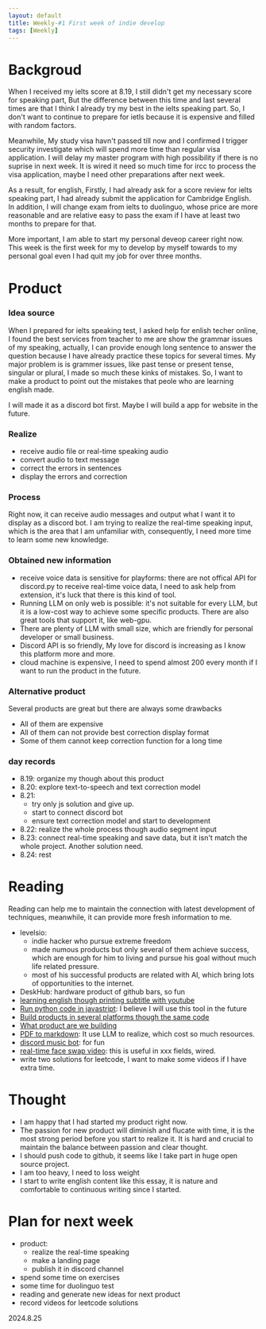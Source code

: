 ```yaml
---
layout: default
title: Weekly-#1 First week of indie develop
tags: [Weekly]
---
```


# Backgroud

When I received my ielts score at 8.19, I still didn't get my necessary score for speaking part, But the difference between this time and last several times are that I think I already try my best in the ielts speaking part. So, I don't want to continue to prepare for ietls because it is expensive and filled with random factors. 

Meanwhile, My study visa havn't passed till now and I confirmed I trigger security investigate which will spend more time than regular visa application. I will delay my master program with high possibility if there is no suprise in next week. It is wired it need so much time for ircc to process the visa application, maybe I need other preparations after next week. 

As a result, for english, Firstly, I had already ask for a score review for ielts speaking part, I had already submit the application for Cambridge English. In addition, I will change exam from ielts to duolinguo, whose price are more reasonable and are relative easy to pass the exam if I have at least two months to prepare for that.

More important, I am able to start my personal deveop career right now. This week is the first week for my to develop by myself towards to my personal goal even I had quit my job for over three months.

# Product

### **Idea source**

When I prepared for ielts speaking test, I asked help for enlish techer online, I found the best services from teacher to me are show the grammar issues of my speaking, actually, I can provide enough long sentence to answer the question because I have already practice these topics for several times. My major problem is is grammer issues, like past tense or present tense, singular or plural, I made so much these kinks of mistakes. So, I want to make a product to point out the mistakes that peole who are learning english made.

I will made it as a discord bot first. Maybe I will build a app for website in the future.

### **Realize**

+ receive audio file or real-time speaking audio
+ convert audio to text message
+ correct the errors in sentences
+ display the errors and correction

### **Process**

Right now, it can receive audio messages and output what I want it to display as a discord bot. I am trying to realize the real-time speaking input, which is the area that I am unfamiliar with, consequently, I need more time to learn some new knowledge.

### **Obtained new information**

+ receive voice data is sensitive for playforms: there are not offical API for discord.py to receive real-time voice data, I need to ask help from extension, it's luck that there is this kind of tool.
+ Running LLM on only web is possible: it's not suitable for every LLM, but it is a low-cost way to achieve some specific products. There are also great tools that support it, like web-gpu.
+ There are plenty of LLM with small size, which are friendly for personal developer or small business.
+ Discord API is so friendly, My love for discord is increasing as I know this platform more and more.
+ cloud machine is expensive, I need to spend almost 200 every month if I want to run the product in the future.

### **Alternative product**

Several products are great but there are always some drawbacks

+ All of them are expensive
+ All of them can not provide best correction display format
+ Some of them cannot keep correction function for a long time

### **day records**

+ 8.19: organize my though about this product
+ 8.20: explore text-to-speech and text correction model
+ 8.21: 
  + try only js solution and give up. 
  + start to connect discord bot
  + ensure text correction model and start to development
+ 8.22: realize the whole process though audio segment input
+ 8.23: connect real-time speaking and save data, but it isn't match the whole project. Another solution need.
+ 8.24: rest

# Reading

Reading can help me to maintain the connection with latest development of techniques, meanwhile, it can provide more fresh information to me.

+ levelsio: 
  + indie hacker who pursue extreme freedom
  + made numous products but only several of them achieve success, which are enough for him to living and pursue his goal without much life related pressure.
  + most of his successful products are related with AI, which bring lots of opportunities to the internet.
+ DeskHub: hardware product of github bars, so fun
+ [learning english though printing subtitle with youtube](https://easydictation.app/learn?id=ocGJWc2F1Yk)
+ [Run python code in javastript](https://github.com/pyodide/pyodide): I believe I will use this tool in the future
+ [Build products in several platforms though the same code](https://twitter.com/WildCat_zh/status/1826760405328560431)
+ [What product are we building](https://news.ycombinator.com/item?id=41342017)
+ [PDF to markdown](https://github.com/opendatalab/MinerU): It use LLM to realize, which cost so much resources.
+ [discord music bot](https://github.com/jagrosh/MusicBot): for fun
+ [real-time face swap video](https://github.com/hacksider/Deep-Live-Cam?tab=readme-ov-file): this is useful in xxx fields, wired.
+ write two solutions for leetcode, I want to make some videos if I have extra time.

# Thought

+ I am happy that I had started my product right now.
+ The passion for new product will diminish and flucate with time, it is the most strong period before you start to realize it. It is hard and crucial to maintain the balance between passion and clear thought.
+ I should push code to github, it seems like I take part in huge open source project.
+ I am too heavy, I need to loss weight
+ I start to write english content like this essay, it is nature and comfortable to continuous writing since I started.

# Plan for next week

+ product: 
  + realize the real-time speaking
  + make a landing page
  + publish it in discord channel
+ spend some time on exercises
+ some time for duolinguo test
+ reading and generate new ideas for next product
+ record videos for leetcode solutions





2024.8.25